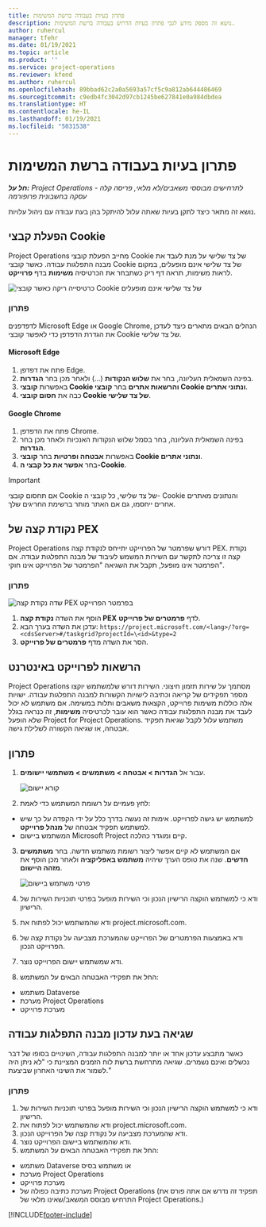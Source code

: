```yaml
---
title: פתרון בעיות בעבודה ברשת המשימות
description: נושא זה מספק מידע לגבי פתרון בעיות הדרוש בעבודה ברשת המשימות.
author: ruhercul
manager: tfehr
ms.date: 01/19/2021
ms.topic: article
ms.product: ''
ms.service: project-operations
ms.reviewer: kfend
ms.author: ruhercul
ms.openlocfilehash: 89bbad62c2a0a5693a57cf5c9a812ab644486469
ms.sourcegitcommit: c9edb4fc3042d97cb1245be627841e0a984dbdea
ms.translationtype: HT
ms.contentlocale: he-IL
ms.lasthandoff: 01/19/2021
ms.locfileid: "5031538"
---
```

# <a name="troubleshoot-working-in-the-task-grid"></a>פתרון בעיות בעבודה ברשת המשימות 

_**חל על:** Project Operations לתרחישים מבוססי משאבים/לא מלאי, פריסה קלה - עסקה בחשבונית פרופורמה_

נושא זה מתאר כיצד לתקן בעיות שאתה עלול להיתקל בהן בעת עבודה עם ניהול עלויות.

## <a name="enable-cookies"></a>הפעלת קבצי Cookie

Project Operations מחייב הפעלת קובצי Cookie של צד שלישי על מנת לעבד את מבנה התפלגות עבודה. כאשר קובצי Cookie של צד שלישי אינם מופעלים, במקום לראות משימות, תראה דף ריק כשתבחר את הכרטיסיה **משימות** בדף **פרוייקט**.

![כרטיסייה ריקה כאשר קובצי Cookie של צד שלישי אינם מופעלים](media/blankschedule.png)


### <a name="workaround"></a>פתרון
לדפדפנים Microsoft Edge או Google Chrome, הנהלים הבאים מתארים כיצד לעדכן את הגדרת הדפדפן כדי לאפשר קובצי Cookie של צד שלישי.

#### <a name="microsoft-edge"></a>Microsoft Edge

1. פתח את דפדפן Edge.
2. בפינה השמאלית העליונה, בחר את **שלוש הנקודות** (...) ולאחר מכן בחר **הגדרות**.
3. באפשרות **קובצי Cookie והרשאות אתרים** בחר **קובצי Cookie ונתוני אתרים**.
4. כבה את **חסום קובצי Cookie של צד שלישי**.

#### <a name="google-chrome"></a>Google Chrome

1. פתח את הדפדפן Chrome.
2. בפינה השמאלית העליונה, בחר בסמל שלוש הנקודות האנכיות ולאחר מכן בחר **הגדרות**.
3. באפשרות **אבטחה ופרטיות** בחר **קובצי Cookie ונתוני אתרים**.
4. בחר **אפשר את כל קבצי ה-Cookie**.

> [!IMPORTANT]
> אם תחסום קובצי Cookie של צד שלישי, כל קובצי ה- Cookie והנתונים מאתרים אחרים ייחסמו, גם אם האתר מותר ברשימת החריגים שלך.

## <a name="pex-endpoint"></a>נקודת קצה של PEX

Project Operations דורש שפרמטר של הפרוייקט יתייחס לנקודת קצה PEX. נקודת קצה זו צריכה לתקשר עם השירות המשמש לעיבוד של מבנה התפלגות עבודה. אם הפרמטר אינו מופעל, תקבל את השגיאה "הפרמטר של הפרוייקט אינו חוקי". 

### <a name="workaround"></a>פתרון
 ![שדה נקודת קצה PEX בפרמטר הפרוייקט](media/projectparameter.png)

1. הוסף את השדה **נקודת קצה PEX** לדף **פרמטרים של פרוייקט**.
2. עדכן את השדה בערך הבא: `https://project.microsoft.com/<lang>/?org=<cdsServer>#/taskgrid?projectId=\<id>&type=2`
3. הסר את השדה מדף **פרמטרים של פרוייקט**.

## <a name="privileges-for-project-for-the-web"></a>הרשאות לפרוייקט באינטרנט

Project Operations מסתמך על שירות תזמון חיצוני. השירות דורש שלמשתמש יוקצו מספר תפקידים של קריאה וכתיבה לישויות הקשורות למבנה התפלגות עבודה. ישויות אלה כוללות משימות פרוייקט, הקצאות משאבים ותלות במשימה. אם משתמש לא יכול לעבד את מבנה התפלגות עבודה כאשר הוא עובר לכרטיסיה **משימות**, זה כנראה בגלל שלא הופעל Project for Project Operations. משתמש עלול לקבל שגיאת תפקיד אבטחה, או שגיאה הקשורה לשלילת גישה.


## <a name="workaround"></a>פתרון

1. עבור אל **הגדרות > אבטחה > משתמשים > משתמשי יישומים**.  

   ![קורא יישום](media/applicationuser.jpg)
   
2. לחץ פעמיים על רשומת המשתמש כדי לאמת:

 - למשתמש יש גישה לפרוייקט. אימות זה נעשה בדרך כלל על ידי הקפדה על כך שיש למשתמש תפקיד אבטחה של **מנהל פרוייקט**.
 - המשתמש ביישום Microsoft Project קיים ומוגדר כהלכה.
 
3. אם המשתמש לא קיים אפשר ליצור רשומת משתמש חדשה. בחר **משתמשים חדשים**. שנה את טופס הערך שיהיה **משתמש באפליקציה** ולאחר מכן הוסף את **מזהה היישום**.

   ![פרטי משתמש ביישום](media/applicationuserdetails.jpg)

4. ודא כי למשתמש הוקצה הרישיון הנכון וכי השירות מופעל בפרטי תוכניות השירות של הרישיון.
5. ודא שהמשתמש יכול לפתוח את project.microsoft.com.
6. ודא באמצעות הפרמטרים של הפרוייקט שהמערכת מצביעה על נקודת קצה של הפרוייקט הנכון.
7. ודא שמשתמש יישום הפרוייקט נוצר.
8. החל את תפקידי האבטחה הבאים על המשתמש:

  - משתמש Dataverse
  - מערכת Project Operations
  - מערכת פרוייקט

## <a name="error-when-updating-the-work-breakdown-structure"></a>שגיאה בעת עדכון מבנה התפלגות עבודה

כאשר מתבצע עדכון אחד או יותר למבנה התפלגות עבודה, השינויים בסופו של דבר נכשלים ואינם נשמרים. שגיאה מתרחשת ברשת לוח הזמנים המציינת כי "לא ניתן היה לשמור את השינוי האחרון שביצעת."

### <a name="workaround"></a>פתרון

1. ודא כי למשתמש הוקצה הרישיון הנכון וכי השירות מופעל בפרטי תוכניות השירות של הרישיון.
2. ודא שהמשתמש יכול לפתוח את project.microsoft.com.
3. ודא שהמערכת מצביעה על נקודת קצה של הפרוייקט הנכון.
4. ודא שהמשתמש ביישום הפרוייקט נוצר.
5. החל את תפקידי האבטחה הבאים על המשתמש:
  
  - משתמש Dataverse או משתמש בסיס
  - מערכת Project Operations
  - מערכת פרוייקט
  - מערכת כתיבה כפולה של Project Operations (תפקיד זה נדרש אם אתה פורס את התרחיש מבוסס המשאב/שאינו מלאי של Project Operations.)


[!INCLUDE[footer-include](../includes/footer-banner.md)]